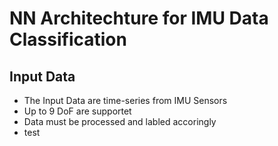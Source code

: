 # NN Architechture for IMU Data Classification

## Input Data
- The Input Data are time-series from IMU Sensors
- Up to 9 DoF are supportet
- Data must be processed and labled accoringly
-   test
